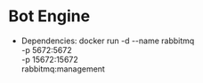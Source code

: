 # Bot Engine


- Dependencies:
    docker run -d --name rabbitmq \
    -p 5672:5672 \
    -p 15672:15672 \
    rabbitmq:management